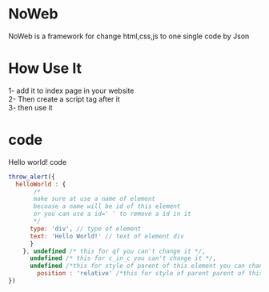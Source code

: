 # NoWeb
NoWeb is a framework for change html,css,js to one single code by Json
 # How Use It
1- add it to index page in your website   
2- Then create a script tag after it  
3- then use it


# code
Hello world! code
```javascript
throw_alert({
  helloWorld : {
	   /*   
	   make sure at use a name of element 
	   becoase a name will be id of this element
	   or you can use a id=' ' to remove a id in it
	   */
	  type: 'div', // type of element
	  text: 'Hello World!' // text of element div
	  }
	}, undefined /* this for qf you can't change it */,
      undefined /* this for c_in_c you can't change it */,
      undefined /*this for style of parent of this element you can change it*/ , {
		position : 'relative' /*this for style of parent parent of this element you can change it*/ 
})
	
```

